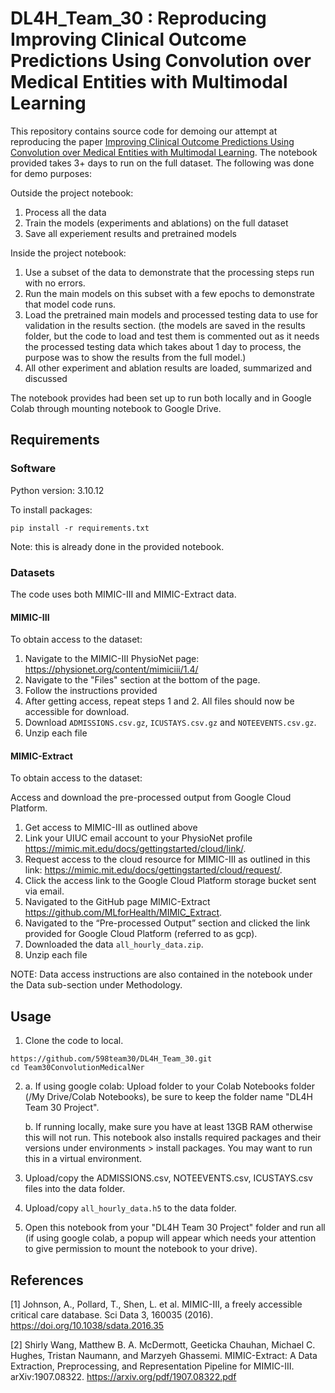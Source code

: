 # DL4H_Team_30 : Reproducing Improving Clinical Outcome Predictions Using Convolution over Medical Entities with Multimodal Learning

This repository contains source code for demoing our attempt at reproducing the paper [Improving Clinical Outcome Predictions Using Convolution over Medical Entities with Multimodal Learning](https://doi.org/10.1016/j.artmed.2021.102112). The notebook provided takes 3+ days to run on the full dataset. The following was done for demo purposes:

Outside the project notebook:
1. Process all the data
2. Train the models (experiments and ablations) on the full dataset
3. Save all experiement results and pretrained models

Inside the project notebook:
1. Use a subset of the data to demonstrate that the processing steps run with no errors.
2. Run the main models on this subset with a few epochs to demonstrate that model code runs.
3. Load the pretrained main models and processed testing data to use for validation in the results section. (the models are saved in the results folder, but the code to load and test them is commented out as it needs the processed testing data which takes about 1 day to process, the purpose was to show the results from the full model.)
4. All other experiment and ablation results are loaded, summarized and discussed

The notebook provides had been set up to run both locally and in Google Colab through mounting notebook to Google Drive.

## Requirements

### Software

Python version: 3.10.12

To install packages: 
```setup
pip install -r requirements.txt
```
Note: this is already done in the provided notebook.

### Datasets

The code uses both MIMIC-III and MIMIC-Extract data.

####  MIMIC-III
To obtain access to the dataset:

1. Navigate to the MIMIC-III PhysioNet page: https://physionet.org/content/mimiciii/1.4/
2. Navigate to the "Files" section at the bottom of the page.
3. Follow the instructions provided
4. After getting access, repeat steps 1 and 2. All files should now be accessible for download.
5. Download `ADMISSIONS.csv.gz`, `ICUSTAYS.csv.gz` and `NOTEEVENTS.csv.gz`.
6. Unzip each file

####  MIMIC-Extract
To obtain access to the dataset:

Access and download the pre-processed output from Google Cloud Platform.
1. Get access to MIMIC-III as outlined above
2. Link your UIUC email account to your PhysioNet profile https://mimic.mit.edu/docs/gettingstarted/cloud/link/.
2. Request access to the cloud resource for MIMIC-III as outlined in this link: https://mimic.mit.edu/docs/gettingstarted/cloud/request/.
3. Click the access link to the Google Cloud Platform storage bucket sent via email.
4. Navigated to the GitHub page MIMIC-Extract https://github.com/MLforHealth/MIMIC_Extract.
5. Navigated to the “Pre-processed Output” section and clicked the link provided for Google Cloud Platform (referred to as gcp).
6. Downloaded the data `all_hourly_data.zip`.
7. Unzip each file

NOTE: Data access instructions are also contained in the notebook under the Data sub-section under Methodology.

## Usage

1. Clone the code to local.   
```
https://github.com/598team30/DL4H_Team_30.git
cd Team30ConvolutionMedicalNer
```
2. a. If using google colab: Upload folder to your Colab Notebooks folder (/My Drive/Colab Notebooks), be sure to keep the folder name "DL4H Team 30 Project".

   b. If running locally, make sure you have at least 13GB RAM otherwise this will not run. This notebook also installs required packages and their versions under environments > install packages. You may want to run this in a virtual environment.
   
3. Upload/copy the ADMISSIONS.csv, NOTEEVENTS.csv, ICUSTAYS.csv files into the data folder.
   
4. Upload/copy `all_hourly_data.h5` to the data folder.
 
6. Open this notebook from your "DL4H Team 30 Project" folder and run all (if using google colab, a popup will appear which needs your attention to give permission to mount the notebook to your drive).

## References

[1] Johnson, A., Pollard, T., Shen, L. et al. MIMIC-III, a freely accessible critical care database. Sci Data 3, 160035 (2016). https://doi.org/10.1038/sdata.2016.35

[2] Shirly Wang, Matthew B. A. McDermott, Geeticka Chauhan, Michael C. Hughes, Tristan Naumann, and Marzyeh Ghassemi. MIMIC-Extract: A Data Extraction, Preprocessing, and Representation Pipeline for MIMIC-III. arXiv:1907.08322. https://arxiv.org/pdf/1907.08322.pdf

